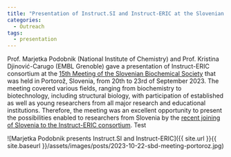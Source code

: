 ```yaml
---
title: "Presentation of Instruct.SI and Instruct-ERIC at the Slovenian Biochemical Society meeting"
categories:
  - Outreach
tags:
  - presentation
---
```


Prof. Marjetka Podobnik (National Institute of Chemistry) and Prof. Kristina Djinović-Carugo (EMBL Grenoble) gave a presentation of Instruct-ERIC consortium at the [15th Meeting of the Slovenian Biochemical Society](https://portoroz2023.sbd.si) that was held in Portorož, Slovenia, from 20th to 23rd of September 2023. The meeting covered various fields, ranging from biochemistry to biotechnology, including structural biology, with participation of established as well as young researchers from all major research and educational institutions. Therefore, the meeting was an excellent opportunity to present the possibilities enabled to researchers from Slovenia by the [recent joining of Slovenia to the Instruct-ERIC consortium](/administration/slovenia-joins-instruct-eric). Test

![Marjetka Podobnik presents Instruct.SI and Instruct-ERIC]({{ site.url }}{{ site.baseurl }}/assets/images/posts/2023-10-22-sbd-meeting-portoroz.jpg)
